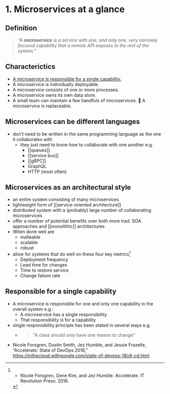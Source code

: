 # 1. Microservices at a glance

## Definition
> *"A **microservice** is a service with one, and only one, very narrowly focused capability that a remote API exposes to the rest of the system.*"

## Characterictics
- [A microservice is responsible for a single capability.](#responsible-for-a-single-capability)
- A microservice is individually deployable.
- A microservice consists of one or more processes.
- A microservice owns its own data store.
- A small team can maintain a few handfuls of microservices.  A microservice is replaceable.

## Microservices can be different languages
- don't need to be written in the same programming language as the one it collaborates with
  - they just need to know *how* to collaborate with one another e.g.
    - [[queues]]
    - [[service bus]]
    - [[gRPC]]
    - GraphQL
    - HTTP (most often)

## Microservices as an architectural style
  - an entire system consisting of many microservices
  - lightweight form of [[service-oriented architecture]]
  - distributed system with a (probably) large number of collaborating microservices
  - offer a number of potential benefits over both more trad. SOA approaches and [[monolithic]] architectures
  - When done well are
    - malleable
    - scalable
    - robust
  - allow for systems that do well on these four key metrics[^1] 
    - Deployment frequency
    - Lead time for changes
    - Time to restore service
    - Change failure rate

## Responsible for a single capability
- A microservice is responsible for one and only one capability in the overall system e.g.:
  - A microservice has a single responsibility
  - That responsibility is for a capability
- single responsibility principle has been stated in several ways e.g.
  - > "A class should only have one reason to change"




[^1]: - Nicole Forsgren, Gene Kim, and Jez Humble. Accelerate. IT Revolution Press: 2018.
- Nicole Forsgren, Dustin Smith, Jez Humble, and Jessie Frazelle, “Accelerate: State of DevOps 2018,” https://inthecloud.withgoogle.com/state-of-devops-18/dl-cd.html
